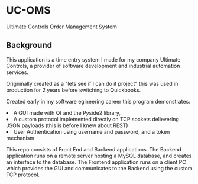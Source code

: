 # UC-OMS
Ultimate Controls Order Management System

## Background
This application is a time entry system I made for my company Ultimate Controls, a provider of software development and industrial automation services.

Origninally created as a "lets see if I can do it project" this was used in production for 2 years before switching to Quickbooks. 

Created early in my software egineering career this program demonstrates: 
<li>A GUI made with Qt and the Pyside2 library,
<li>A custom protocol implemented directly on TCP sockets delievering JSON payloads (this is before I knew about REST)</li>
<li>User Authentication using username and password, and a token mechanism

This repo consists of Front End and Backend applications.
The Backend application runs on a remote server hosting a MySQL database, and creates an interface to the database.
The Frontend application runs on a client PC which provides the GUI and communicates to the Backend using the custom TCP protocol.
